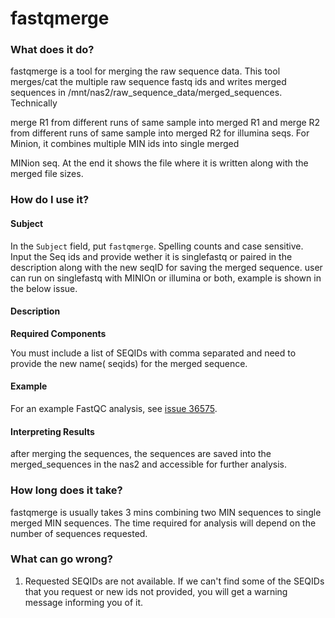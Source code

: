 # fastqmerge

### What does it do?

fastqmerge is a tool for merging the raw sequence data. This tool merges/cat the multiple raw sequence fastq ids and writes merged sequences in /mnt/nas2/raw_sequence_data/merged_sequences. Technically 

merge R1 from different runs of same sample into merged R1 and merge R2 from different runs of same sample into merged R2 for illumina seqs. For Minion, it combines multiple MIN ids into single merged 

MINion seq. At the end it shows the file where it is written along with the merged file sizes. 



### How do I use it?

#### Subject

In the `Subject` field, put `fastqmerge`. Spelling counts and case sensitive. Input the Seq ids and provide wether it is singlefastq or paired in the description along with the new seqID for saving the merged sequence. user can run on singlefastq with MINIOn or illumina or both, example is shown in the below issue.

#### Description

**Required Components**

You must include a list of SEQIDs with comma separated and need to provide the new name( seqids) for the merged sequence.


#### Example

For an example FastQC analysis, see [issue 36575](https://redmine.biodiversity.agr.gc.ca/issues/36575).

#### Interpreting Results

after merging the sequences, the sequences are saved into the merged_sequences in the nas2 and accessible for further analysis.

### How long does it take?

fastqmerge is usually takes 3 mins combining two MIN sequences to single merged MIN sequences. The time required for analysis will depend on the number of sequences requested.

### What can go wrong?

1) Requested SEQIDs are not available. If we can't find some of the SEQIDs that you request or new ids not provided,  you will get a warning message informing you of it.




